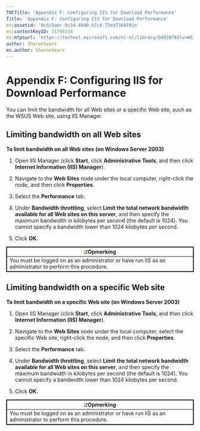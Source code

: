 ```yaml
---
TOCTitle: 'Appendix F: Configuring IIS for Download Performance'
Title: 'Appendix F: Configuring IIS for Download Performance'
ms:assetid: '0c5c5aec-0c34-4040-b7c4-73ea7389f02a'
ms:contentKeyID: 21798334
ms:mtpsurl: 'https://technet.microsoft.com/nl-nl/library/Dd939792(v=WS.10)'
author: SharonSears
ms.author: SharonSears
---
```


Appendix F: Configuring IIS for Download Performance
====================================================

You can limit the bandwidth for all Web sites or a specific Web site, such as the WSUS Web site, using IIS Manager.

Limiting bandwidth on all Web sites
-----------------------------------

**To limit bandwidth on all Web sites (on Windows Server 2003)**
1.  Open IIS Manager (click **Start**, click **Administrative Tools**, and then click **Internet Information (IIS) Manager**).

2.  Navigate to the **Web Sites** node under the local computer, right-click the node, and then click **Properties**.

3.  Select the **Performance** tab.

4.  Under **Bandwidth throttling**, select **Limit the total network bandwidth available for all Web sites on this server**, and then specify the maximum bandwidth in kilobytes per second (the default is 1024). You cannot specify a bandwidth lower than 1024 kilobytes per second.

5.  Click **OK**.

 
<table style="border:1px solid black;">
<colgroup>
<col width="100%" />
</colgroup>
<thead>
<tr class="header">
<th style="border:1px solid black;" ><img src="/security-updates/images/Dd939792.note(WS.10).gif" />Opmerking</th>
</tr>
</thead>
<tbody>
<tr class="odd">
<td style="border:1px solid black;">You must be logged on as an administrator or have run IIS as an administrator to perform this procedure.
</td>
</tr>
</tbody>
</table>
 

Limiting bandwidth on a specific Web site
-----------------------------------------

**To limit bandwidth on a specific Web site (on Windows Server 2003)**
1.  Open IIS Manager (click **Start**, click **Administrative Tools**, and then click **Internet Information (IIS) Manager**).

2.  Navigate to the **Web Sites** node under the local computer, select the specific Web site, right-click the node, and then click **Properties**.

3.  Select the **Performance** tab.

4.  Under **Bandwidth throttling**, select **Limit the total network bandwidth available for all Web sites on this server**, and then specify the maximum bandwidth in kilobytes per second (the default is 1024). You cannot specify a bandwidth lower than 1024 kilobytes per second.

5.  Click **OK**.

 
<table style="border:1px solid black;">
<colgroup>
<col width="100%" />
</colgroup>
<thead>
<tr class="header">
<th style="border:1px solid black;" ><img src="/security-updates/images/Dd939792.note(WS.10).gif" />Opmerking</th>
</tr>
</thead>
<tbody>
<tr class="odd">
<td style="border:1px solid black;">You must be logged on as an administrator or have run IIS as an administrator to perform this procedure.
</td>
</tr>
</tbody>
</table>
